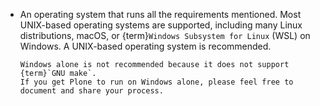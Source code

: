 -   An operating system that runs all the requirements mentioned.
    Most UNIX-based operating systems are supported, including many Linux distributions, macOS, or {term}`Windows Subsystem for Linux` (WSL) on Windows.
    A UNIX-based operating system is recommended.

    ```{important}
    Windows alone is not recommended because it does not support {term}`GNU make`.
    If you get Plone to run on Windows alone, please feel free to document and share your process.
    ```

